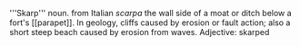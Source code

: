'''Skarp''' noun. from Italian <i>scarpa</i> the wall side of a moat or ditch below a fort's [[parapet]]. In geology, cliffs caused by erosion or fault action; also a short steep beach caused by erosion from waves.
Adjective: skarped
